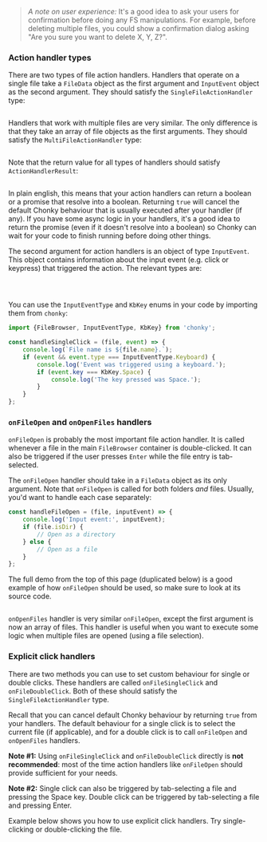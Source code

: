 > *A note on user experience:* It's a good idea to ask your users for confirmation before doing any FS manipulations.
> For example, before deleting multiple files, you could show a confirmation dialog asking "Are you sure you want to 
> delete X, Y, Z?".

### Action handler types

There are two types of file action handlers. Handlers that operate on a single file take a `FileData` object as the 
first argument and `InputEvent` object as the second argument. They should satisfy the `SingleFileActionHandler` type:
```typescript { "typeName" : "SingleFileActionHandler" }
```

Handlers that work with multiple files are very similar. The only difference is that they take an array of file 
objects as the first arguments. They should satisfy the `MultiFileActionHandler` type:
```typescript { "typeName" : "MultiFileActionHandler" }
```

Note that the return value for all types of handlers should satisfy `ActionHandlerResult`:
```typescript { "typeName" : "ActionHandlerResult" }
```

In plain english, this means that your action handlers can return a boolean or a promise that resolve into a boolean.
Returning `true` will cancel the default Chonky behaviour that is usually executed after your handler (if any). If you 
have some async logic in your handlers, it's a good idea to return the promise (even if it doesn't resolve into a 
boolean) so Chonky can wait for your code to finish running before doing other things.

The second argument for action handlers is an object of type `InputEvent`. This object contains information about the
input event (e.g. click or keypress) that triggered the action. The relevant types are:

```typescript { "typeName" : "InputEvent" }
```
```typescript { "typeName" : "InputEventType" }
```
```typescript { "typeName" : "KbKey" }
```

You can use the `InputEventType` and `KbKey` enums in your code by importing them from `chonky`:

```typescript
import {FileBrowser, InputEventType, KbKey} from 'chonky';

const handleSingleClick = (file, event) => {
    console.log(`File name is ${file.name}.`);
    if (event && event.type === InputEventType.Keyboard) {
        console.log('Event was triggered using a keyboard.');
        if (event.key === KbKey.Space) {
            console.log('The key pressed was Space.');
        }
    }
};
```


### `onFileOpen` and `onOpenFiles` handlers

`onFileOpen` is probably the most important file action handler. It is called whenever a file in the main `FileBrowser`
container is double-clicked. It can also be triggered if the user presses `Enter` while the file entry is tab-selected.

The `onFileOpen` handler should take in a `FileData` object as its only argument. Note that `onFileOpen` is called 
for both folders *and* files. Usually, you'd want to handle each case separately:

```js
const handleFileOpen = (file, inputEvent) => {
    console.log('Input event:', inputEvent);
    if (file.isDir) {
        // Open as a directory
    } else {
        // Open as a file
    }
};
```

The full demo from the top of this page (duplicated below) is a good example of how `onFileOpen` should be used, so 
make sure to look at its source code.

```js { "componentPath": "../components/FullDemo.js" }
```

`onOpenFiles` handler is very similar `onFileOpen`, except the first argument is now an array of files. This handler 
is useful when you want to execute some logic when multiple files are opened (using a file selection).

### Explicit click handlers

There are two methods you can use to set custom behaviour for single or double clicks. These handlers are called
`onFileSingleClick` and `onFileDoubleClick`. Both of these should satisfy the `SingleFileActionHandler` type. 

Recall that you can cancel default Chonky behaviour by returning `true` from your handlers. The default behaviour 
for a single click is to select the current file (if applicable), and for a double click is to call `onFileOpen` and 
`onOpenFiles` handlers. 

**Note #1:** Using `onFileSingleClick` and `onFileDoubleClick` directly is **not recommended**: most of the time action
handlers like `onFileOpen` should provide sufficient for your needs. 

**Note #2:** Single click can also be triggered by tab-selecting a file and pressing the Space key. Double click can 
be triggered by tab-selecting a file and pressing Enter.

Example below shows you how to use explicit click handlers. Try single-clicking or double-clicking the file. 

```js { "componentPath" : "../components/File-actions.js" }
```
